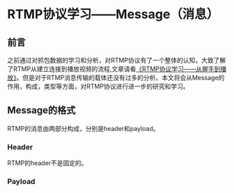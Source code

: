 # RTMP协议学习——Message（消息）
## 前言
之前通过对抓包数据的学习和分析，对RTMP协议有了一个整体的认知，大致了解了RTMP从建立连接到播放视频的流程,文章请看[《RTMP协议学习——从握手到播放》](https://holyzion.host/2023/11/10/RTMP%E5%8D%8F%E8%AE%AE%E5%AD%A6%E4%B9%A0%E2%80%94%E2%80%94%E4%BB%8E%E6%8F%A1%E6%89%8B%E5%88%B0%E6%92%AD%E6%94%BE/)。但是对于RTMP消息传输的载体还没有过多的分析。本文将会从Message的作用，构成，类型等方面，对RTMP协议进行进一步的研究和学习。
## Message的格式
RTMP的消息由两部分构成，分别是header和payload。
### Header
RTMP的header不是固定的。
### Payload